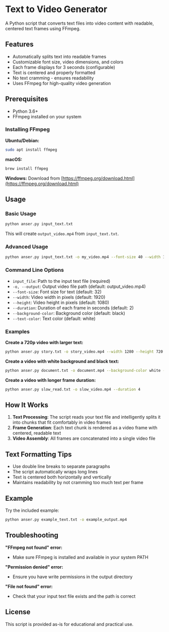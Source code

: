 # Text to Video Generator

A Python script that converts text files into video content with readable, centered text frames using FFmpeg.

## Features

- Automatically splits text into readable frames
- Customizable font size, video dimensions, and colors
- Each frame displays for 3 seconds (configurable)
- Text is centered and properly formatted
- No text cramming - ensures readability
- Uses FFmpeg for high-quality video generation

## Prerequisites

- Python 3.6+
- FFmpeg installed on your system

### Installing FFmpeg

**Ubuntu/Debian:**
```bash
sudo apt install ffmpeg
```

**macOS:**
```bash
brew install ffmpeg
```

**Windows:**
Download from [https://ffmpeg.org/download.html](https://ffmpeg.org/download.html)

## Usage

### Basic Usage

```bash
python anser.py input_text.txt
```

This will create `output_video.mp4` from `input_text.txt`.

### Advanced Usage

```bash
python anser.py input_text.txt -o my_video.mp4 --font-size 40 --width 1280 --height 720 --duration 3
```

### Command Line Options

- `input_file`: Path to the input text file (required)
- `-o, --output`: Output video file path (default: output_video.mp4)
- `--font-size`: Font size for text (default: 32)
- `--width`: Video width in pixels (default: 1920)
- `--height`: Video height in pixels (default: 1080)
- `--duration`: Duration of each frame in seconds (default: 2)
- `--background-color`: Background color (default: black)
- `--text-color`: Text color (default: white)

### Examples

**Create a 720p video with larger text:**
```bash
python anser.py story.txt -o story_video.mp4 --width 1280 --height 720 --font-size 36
```

**Create a video with white background and black text:**
```bash
python anser.py document.txt -o document.mp4 --background-color white --text-color black
```

**Create a video with longer frame duration:**
```bash
python anser.py slow_read.txt -o slow_video.mp4 --duration 4
```

## How It Works

1. **Text Processing**: The script reads your text file and intelligently splits it into chunks that fit comfortably in video frames
2. **Frame Generation**: Each text chunk is rendered as a video frame with centered, readable text
3. **Video Assembly**: All frames are concatenated into a single video file

## Text Formatting Tips

- Use double line breaks to separate paragraphs
- The script automatically wraps long lines
- Text is centered both horizontally and vertically
- Maintains readability by not cramming too much text per frame

## Example

Try the included example:
```bash
python anser.py example_text.txt -o example_output.mp4
```

## Troubleshooting

**"FFmpeg not found" error:**
- Make sure FFmpeg is installed and available in your system PATH

**"Permission denied" error:**
- Ensure you have write permissions in the output directory

**"File not found" error:**
- Check that your input text file exists and the path is correct

## License

This script is provided as-is for educational and practical use.

